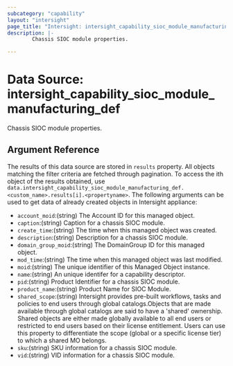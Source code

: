 ```yaml
---
subcategory: "capability"
layout: "intersight"
page_title: "Intersight: intersight_capability_sioc_module_manufacturing_def"
description: |-
        Chassis SIOC module properties.

---
```


# Data Source: intersight_capability_sioc_module_manufacturing_def
Chassis SIOC module properties.
## Argument Reference
The results of this data source are stored in `results` property.
All objects matching the filter criteria are fetched through pagination.
To access the ith object of the results obtained, use `data.intersight_capability_sioc_module_manufacturing_def.<custom_name>.results[i].<propertyname>`.
The following arguments can be used to get data of already created objects in Intersight appliance:
* `account_moid`:(string) The Account ID for this managed object. 
* `caption`:(string) Caption for a chassis SIOC module. 
* `create_time`:(string) The time when this managed object was created. 
* `description`:(string) Description for a chassis SIOC module. 
* `domain_group_moid`:(string) The DomainGroup ID for this managed object. 
* `mod_time`:(string) The time when this managed object was last modified. 
* `moid`:(string) The unique identifier of this Managed Object instance. 
* `name`:(string) An unique identifer for a capability descriptor. 
* `pid`:(string) Product Identifier for a chassis SIOC module. 
* `product_name`:(string) Product Name for SIOC Module. 
* `shared_scope`:(string) Intersight provides pre-built workflows, tasks and policies to end users through global catalogs.Objects that are made available through global catalogs are said to have a 'shared' ownership. Shared objects are either made globally available to all end users or restricted to end users based on their license entitlement. Users can use this property to differentiate the scope (global or a specific license tier) to which a shared MO belongs. 
* `sku`:(string) SKU information for a chassis SIOC module. 
* `vid`:(string) VID information for a chassis SIOC module. 
 
